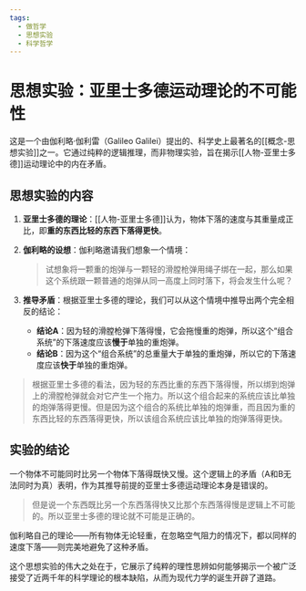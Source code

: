 ```yaml
---
tags:
  - 做哲学
  - 思想实验
  - 科学哲学
---
```


# 思想实验：亚里士多德运动理论的不可能性

这是一个由伽利略·伽利雷（Galileo Galilei）提出的、科学史上最著名的[[概念-思想实验]]之一。它通过纯粹的逻辑推理，而非物理实验，旨在揭示[[人物-亚里士多德]]运动理论中的内在矛盾。

## 思想实验的内容

1.  **亚里士多德的理论**：[[人物-亚里士多德]]认为，物体下落的速度与其重量成正比，即**重的东西比轻的东西下落得更快**。
2.  **伽利略的设想**：伽利略邀请我们想象一个情境：
    > 试想象将一颗重的炮弹与一颗轻的滑膛枪弹用绳子绑在一起，那么如果这个系统跟一颗普通的炮弹从同一高度上同时落下，将会发生什么呢？

3.  **推导矛盾**：根据亚里士多德的理论，我们可以从这个情境中推导出两个完全相反的结论：
    *   **结论A**：因为轻的滑膛枪弹下落得慢，它会拖慢重的炮弹，所以这个“组合系统”的下落速度应该**慢于**单独的重炮弹。
    *   **结论B**：因为这个“组合系统”的总重量大于单独的重炮弹，所以它的下落速度应该**快于**单独的重炮弹。

> 根据亚里士多德的看法，因为轻的东西比重的东西下落得慢，所以绑到炮弹上的滑膛枪弹就会对它产生一个拖力。所以这个组合起来的系统应该比单独的炮弹落得更慢。但是因为这个组合的系统比单独的炮弹重，而且因为重的东西比轻的东西落得更快，所以该组合系统应该比单独的炮弹落得更快。

## 实验的结论

一个物体不可能同时比另一个物体下落得既快又慢。这个逻辑上的矛盾（A和B无法同时为真）表明，作为其推导前提的亚里士多德运动理论本身是错误的。

> 但是说一个东西既比另一个东西落得快又比那个东西落得慢是逻辑上不可能的。所以亚里士多德的理论就不可能是正确的。

伽利略自己的理论——所有物体无论轻重，在忽略空气阻力的情况下，都以同样的速度下落——则完美地避免了这种矛盾。

这个思想实验的伟大之处在于，它展示了纯粹的理性思辨如何能够揭示一个被广泛接受了近两千年的科学理论的根本缺陷，从而为现代力学的诞生开辟了道路。
